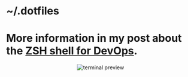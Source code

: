 ~/.dotfiles
===============================
# More information in my post about the [ZSH shell for DevOps](https://dev.to/sinhouse/ponle-vitaminas-a-tu-shell-en-ubuntu-o-windows-3deo-temp-slug-4102694?preview=6740bf81cb4d38b54c0e2e7f5a83e465036622dc5407a8314a3dd5d3257d175788f28ec0b716ed2b96f08c959326f32bd5c68d939d5b4ad6a93917bc).
  
<p align="center">
  <img alt="terminal preview" src="https://github.com/SinHouse/dotfiles/raw/master/Screenshots/terminal.png">
</p>
